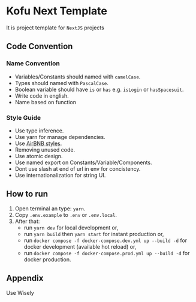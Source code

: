 # Kofu Next Template

It is project template for `NextJS` projects

## Code Convention

### Name Convention

- Variables/Constants should named with `camelCase`.
- Types should named with `PascalCase`.
- Boolean variable should have `is` or `has` e.g. `isLogin` or `hasSpacesuit`.
- Write code in english.
- Name based on function

### Style Guide

- Use type inference.
- Use yarn for manage dependencies.
- Use [AirBNB styles](https://github.com/airbnb/javascript).
- Removing unused code.
- Use atomic design.
- Use named export on Constants/Variable/Components.
- Dont use slash at end of url in env for concistency.
- Use internationalization for string UI.

## How to run

1. Open terminal an type: `yarn`.
2. Copy `.env.example` to `.env` or `.env.local`.
3. After that:
   - run `yarn dev` for local development or,
   - run `yarn build` then `yarn start` for instant production or,
   - run `docker compose -f docker-compose.dev.yml up --build -d` for docker development (available hot reload) or,
   - run `docker compose -f docker-compose.prod.yml up --build -d` for docker production.

## Appendix

Use Wisely

